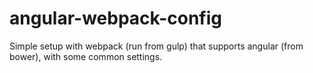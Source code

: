 angular-webpack-config
======================

Simple setup with webpack (run from gulp) that supports angular (from bower), with some common settings. 
